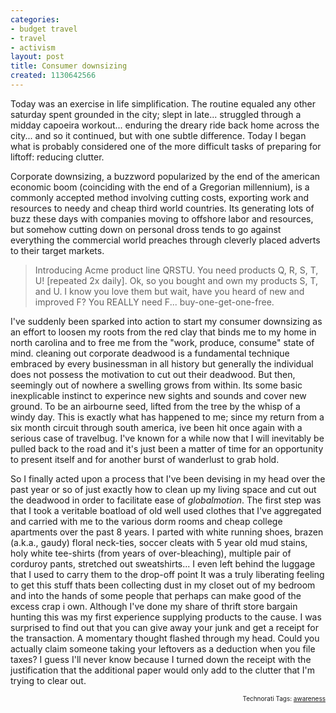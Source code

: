 ```yaml
---
categories:
- budget travel
- travel
- activism
layout: post
title: Consumer downsizing
created: 1130642566
---
```

Today was an exercise in life simplification.   The routine equaled any other saturday spent grounded in the city; slept in late... struggled through a midday capoeira workout... enduring the dreary ride back home across the city... and so it continued, but with one subtle difference.  Today I began what is probably considered one of the more difficult tasks of preparing for liftoff:  reducing clutter.

Corporate downsizing, a buzzword popularized by the end of the american economic boom (coinciding with the end of a Gregorian millennium), is a commonly accepted method involving cutting costs, exporting work and resources to needy and cheap third world countries.  Its generating lots of buzz these days with companies moving to offshore labor and resources, but somehow cutting down on personal dross tends to go against everything the commercial world preaches through cleverly placed adverts to their target markets.

> Introducing Acme product line QRSTU.  You need products Q, R,  S, T, U! [repeated 2x daily].   Ok, so you bought and own my products S, T, and U.  I know you love them but wait, have you heard of new and improved F? You REALLY need F... buy-one-get-one-free.

I've suddenly been sparked into action to start my consumer downsizing as an effort to loosen my roots from the red clay that binds me to my home in north carolina and to free me from the  "work, produce, consume" state of mind.   cleaning out corporate deadwood is a fundamental technique embraced by every businessman in all history but generally the individual does not possess the motivation to cut out their deadwood. But then, seemingly out of nowhere a swelling grows from within. Its some basic inexplicable instinct to experince new sights and sounds and cover new ground. To be an airbourne seed, lifted from the tree by the whisp of a windy day.  This is exactly what has happened to me; since my return from a six month circuit through south america,  ive been hit once again with a serious case of travelbug. I've known for a while now that I will inevitably be pulled back to the road and it's just been a matter of time for an opportunity to present itself and for another burst of wanderlust to grab hold.

So I finally acted upon a process that I've been devising in my head over the past year or so of just exactly how to clean up my living space and cut out the deadwood in order to facilitate ease of <em>globalmotion</em>.  The first step was that I took a veritable boatload of old well used clothes that I've aggregated and carried with me to the various dorm rooms and cheap college apartments over the past 8 years. I parted with white running shoes, brazen (a.k.a., gaudy) floral neck-ties, soccer cleats with 5 year old mud stains, holy white tee-shirts (from years of over-bleaching), multiple pair of corduroy pants, stretched out sweatshirts... I even left behind the luggage that I used to carry them to the drop-off point   It was a truly liberating feeling to get this stuff thats been collecting dust in my closet out of my bedroom and into the hands of some people that perhaps can make good of the excess crap i own.   Although I've done my share of thrift store bargain hunting this was my first experience supplying products to the cause. I was surprised to find out that you can give away your junk and get a receipt for the transaction. A momentary thought flashed through my head. Could you actually claim someone taking your leftovers as a deduction when you file taxes?  I guess I'll never know because I turned down the receipt with the justification that the additional paper would only add to the clutter that I'm trying to clear out.

<!-- technorati tags start --><p style="text-align:right;font-size:10px;">Technorati Tags: <a href="http://www.technorati.com/tag/awareness" rel="tag">awareness</a></p><!-- technorati tags end -->
